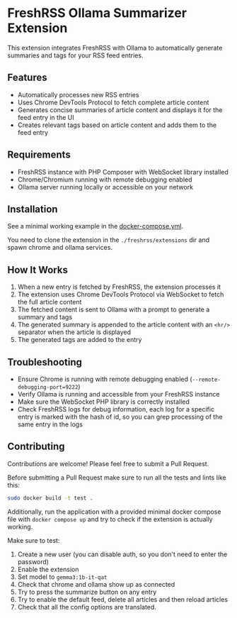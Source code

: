 # FreshRSS Ollama Summarizer Extension

This extension integrates FreshRSS with Ollama to automatically generate summaries and tags for your RSS feed entries.

## Features

- Automatically processes new RSS entries
- Uses Chrome DevTools Protocol to fetch complete article content
- Generates concise summaries of article content and displays it for the feed entry in the UI
- Creates relevant tags based on article content and adds them to the feed entry

## Requirements

- FreshRSS instance with PHP Composer with WebSocket library installed
- Chrome/Chromium running with remote debugging enabled
- Ollama server running locally or accessible on your network

## Installation

See a minimal working example in the [docker-compose.yml](/docker-compose.yml).

You need to clone the extension in the `./freshrss/extensions` dir and spawn chrome and ollama services.

## How It Works

1. When a new entry is fetched by FreshRSS, the extension processes it
2. The extension uses Chrome DevTools Protocol via WebSocket to fetch the full article content
3. The fetched content is sent to Ollama with a prompt to generate a summary and tags
4. The generated summary is appended to the article content with an `<hr/>` separator when the article is displayed
5. The generated tags are added to the entry

## Troubleshooting

- Ensure Chrome is running with remote debugging enabled (`--remote-debugging-port=9222`)
- Verify Ollama is running and accessible from your FreshRSS instance
- Make sure the WebSocket PHP library is correctly installed
- Check FreshRSS logs for debug information, each log for a specific entry is marked with the hash of id, so you can grep processing of the same entry in the logs

## Contributing

Contributions are welcome! Please feel free to submit a Pull Request.

Before submitting a Pull Request make sure to run all the tests and lints like this:

```sh
sudo docker build -t test .
```

Additionally, run the application with a provided minimal docker compose file with `docker compose up` and try to check if the extension is actually working.

Make sure to test:

1. Create a new user (you can disable auth, so you don't need to enter the password)
2. Enable the extension
3. Set model to `gemma3:1b-it-qat`
4. Check that chrome and ollama show up as connected
5. Try to press the summarize button on any entry
6. Try to enable the default feed, delete all articles and then reload articles
7. Check that all the config options are translated.